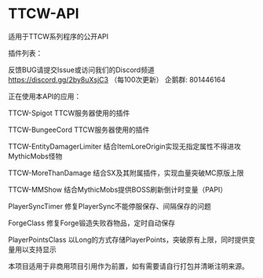 # TTCW-API
适用于TTCW系列程序的公开API

插件列表：

反馈BUG请提交Issue或访问我们的Discord频道 https://discord.gg/2by8uXsjC3 （每100次更新）  企鹅群: 801446164

正在使用本API的应用：

TTCW-Spigot TTCW服务器使用的插件

TTCW-BungeeCord TTCW服务器使用的插件

TTCW-EntityDamagerLimiter 结合ItemLoreOrigin实现无指定属性不得进攻MythicMobs怪物

TTCW-MoreThanDamage 结合SX及其附属插件，实现血量突破MC原版上限

TTCW-MMShow 结合MythicMobs提供BOSS刷新倒计时变量（PAPI）

PlayerSyncTimer 修复PlayerSync不能停服保存、间隔保存的问题

ForgeClass 修复Forge锻造失败吞物品，定时自动保存

PlayerPointsClass 以Long的方式存储PlayerPoints，突破原有上限，同时提供变量用以支持显示

本项目适用于非商用项目引用作为前置，如有需要请自行打包并清晰注明来源。
